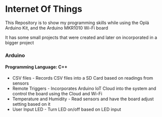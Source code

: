 <h1>Internet Of Things</h1>
<p>This Repository is to show my programming skills while using the Oplá Arduino Kit, and the Arduino MKR1010 Wi-Fi board</p>
<p>It has some small projects that were created and later on incorporated in a bigger project </p>

<h3>Arduino</h3>
<h4>Programming Language: C++</h4>
<ul>
  <li>CSV files - Records CSV files into a SD Card based on readings from sensors</li>
  <li>Remote Triggers - Incorporates Arduino IoT Cloud into the system and control the board using the Cloud and Wi-Fi</li>
  <li>Temperature and Humidity - Read sensors and have the board adjust setting based on it</li>
  <li>User Input LED - Turn LED on/off based on LED input</li>
</ul>
